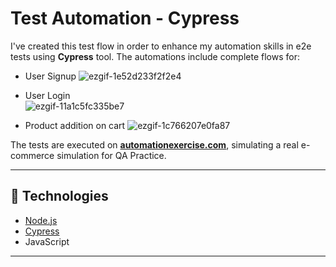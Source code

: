 # Test Automation - Cypress

I've created this test flow in order to enhance my automation skills in e2e tests using **Cypress** tool.
The automations include complete flows for:

- User Signup
![ezgif-1e52d233f2f2e4](https://github.com/user-attachments/assets/1f60a3a6-8bce-410d-a3ee-c274ce6e83ce)

- User Login  
![ezgif-11a1c5fc335be7](https://github.com/user-attachments/assets/ec9c2540-e162-4b10-bb26-9e3fc04c5b28)

- Product addition on cart
![ezgif-1c766207e0fa87](https://github.com/user-attachments/assets/8493d362-8c81-4abf-89a7-81249b6dd86a)

The tests are executed on **[automationexercise.com](https://automationexercise.com)**, simulating a real e-commerce simulation for QA Practice.

---

## 🧰 Technologies

- [Node.js](https://nodejs.org/)
- [Cypress](https://www.cypress.io/)
- JavaScript

---
